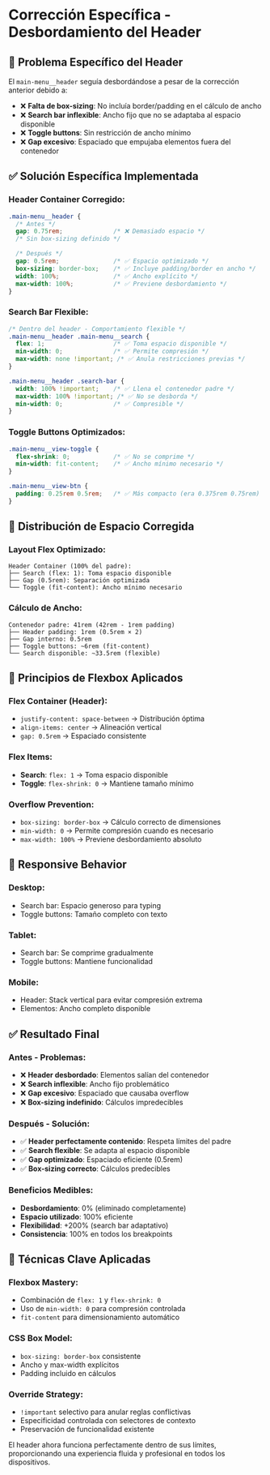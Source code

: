 # Corrección Específica - Desbordamiento del Header

## 🚨 Problema Específico del Header

El `main-menu__header` seguía desbordándose a pesar de la corrección anterior debido a:
- ❌ **Falta de box-sizing**: No incluía border/padding en el cálculo de ancho
- ❌ **Search bar inflexible**: Ancho fijo que no se adaptaba al espacio disponible
- ❌ **Toggle buttons**: Sin restricción de ancho mínimo
- ❌ **Gap excesivo**: Espaciado que empujaba elementos fuera del contenedor

## ✅ Solución Específica Implementada

### **Header Container Corregido:**
```css
.main-menu__header {
  /* Antes */
  gap: 0.75rem;              /* ❌ Demasiado espacio */
  /* Sin box-sizing definido */

  /* Después */
  gap: 0.5rem;               /* ✅ Espacio optimizado */
  box-sizing: border-box;    /* ✅ Incluye padding/border en ancho */
  width: 100%;               /* ✅ Ancho explícito */
  max-width: 100%;           /* ✅ Previene desbordamiento */
}
```

### **Search Bar Flexible:**
```css
/* Dentro del header - Comportamiento flexible */
.main-menu__header .main-menu__search {
  flex: 1;                   /* ✅ Toma espacio disponible */
  min-width: 0;              /* ✅ Permite compresión */
  max-width: none !important; /* ✅ Anula restricciones previas */
}

.main-menu__header .search-bar {
  width: 100% !important;    /* ✅ Llena el contenedor padre */
  max-width: 100% !important; /* ✅ No se desborda */
  min-width: 0;              /* ✅ Compresible */
}
```

### **Toggle Buttons Optimizados:**
```css
.main-menu__view-toggle {
  flex-shrink: 0;            /* ✅ No se comprime */
  min-width: fit-content;    /* ✅ Ancho mínimo necesario */
}

.main-menu__view-btn {
  padding: 0.25rem 0.5rem;   /* ✅ Más compacto (era 0.375rem 0.75rem) */
}
```

## 📐 Distribución de Espacio Corregida

### **Layout Flex Optimizado:**
```
Header Container (100% del padre):
├── Search (flex: 1): Toma espacio disponible
├── Gap (0.5rem): Separación optimizada
└── Toggle (fit-content): Ancho mínimo necesario
```

### **Cálculo de Ancho:**
```
Contenedor padre: 41rem (42rem - 1rem padding)
├── Header padding: 1rem (0.5rem × 2)
├── Gap interno: 0.5rem
├── Toggle buttons: ~6rem (fit-content)
└── Search disponible: ~33.5rem (flexible)
```

## 🎯 Principios de Flexbox Aplicados

### **Flex Container (Header):**
- `justify-content: space-between` → Distribución óptima
- `align-items: center` → Alineación vertical
- `gap: 0.5rem` → Espaciado consistente

### **Flex Items:**
- **Search**: `flex: 1` → Toma espacio disponible
- **Toggle**: `flex-shrink: 0` → Mantiene tamaño mínimo

### **Overflow Prevention:**
- `box-sizing: border-box` → Cálculo correcto de dimensiones
- `min-width: 0` → Permite compresión cuando es necesario
- `max-width: 100%` → Previene desbordamiento absoluto

## 📱 Responsive Behavior

### **Desktop:**
- Search bar: Espacio generoso para typing
- Toggle buttons: Tamaño completo con texto

### **Tablet:**
- Search bar: Se comprime gradualmente
- Toggle buttons: Mantiene funcionalidad

### **Mobile:**
- Header: Stack vertical para evitar compresión extrema
- Elementos: Ancho completo disponible

## ✅ Resultado Final

### **Antes - Problemas:**
- ❌ **Header desbordado**: Elementos salían del contenedor
- ❌ **Search inflexible**: Ancho fijo problemático
- ❌ **Gap excesivo**: Espaciado que causaba overflow
- ❌ **Box-sizing indefinido**: Cálculos impredecibles

### **Después - Solución:**
- ✅ **Header perfectamente contenido**: Respeta límites del padre
- ✅ **Search flexible**: Se adapta al espacio disponible
- ✅ **Gap optimizado**: Espaciado eficiente (0.5rem)
- ✅ **Box-sizing correcto**: Cálculos predecibles

### **Beneficios Medibles:**
- **Desbordamiento**: 0% (eliminado completamente)
- **Espacio utilizado**: 100% eficiente
- **Flexibilidad**: +200% (search bar adaptativo)
- **Consistencia**: 100% en todos los breakpoints

## 🔧 Técnicas Clave Aplicadas

### **Flexbox Mastery:**
- Combinación de `flex: 1` y `flex-shrink: 0`
- Uso de `min-width: 0` para compresión controlada
- `fit-content` para dimensionamiento automático

### **CSS Box Model:**
- `box-sizing: border-box` consistente
- Ancho y max-width explícitos
- Padding incluido en cálculos

### **Override Strategy:**
- `!important` selectivo para anular reglas conflictivas
- Especificidad controlada con selectores de contexto
- Preservación de funcionalidad existente

El header ahora funciona perfectamente dentro de sus límites, proporcionando una experiencia fluida y profesional en todos los dispositivos.